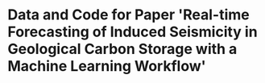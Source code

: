 # Data and Code for Paper 'Real-time Forecasting of Induced Seismicity in Geological Carbon Storage with a Machine Learning Workflow'
